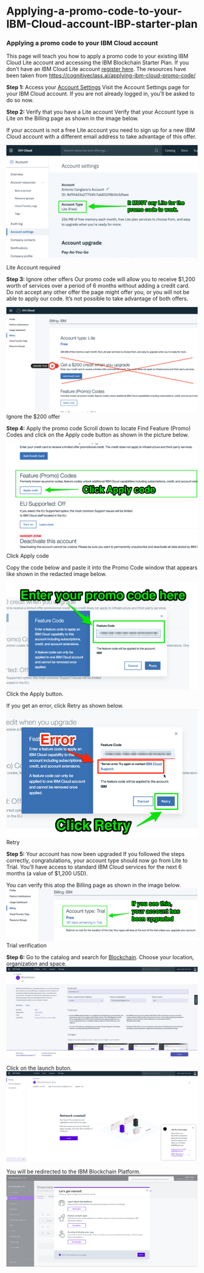 # Applying-a-promo-code-to-your-IBM-Cloud-account-IBP-starter-plan

### Applying a promo code to your IBM Cloud account

This page will teach you how to apply a promo code to your existing IBM Cloud Lite account and accessing the IBM Blockchain Starter Plan. If you don’t have an IBM Cloud Lite account [register here](https://cocl.us/IBM_CLOUD_PROMO).
The resources have been taken from https://cognitiveclass.ai/applying-ibm-cloud-promo-code/

**Step 1:** Access your [Account Settings](https://cloud.ibm.com/account/settings)
Visit the Account Settings page for your IBM Cloud account. If you are not already logged in, you’ll be asked to do so now.

**Step 2:** Verify that you have a Lite account
Verify that your Account type is Lite on the Billing page as shown in the image below.

If your account is not a free Lite account you need to sign up for a new IBM Cloud account with a different email address to take advantage of this offer.

![alt text](https://github.com/ayushmaan6/Applying-a-promo-code-to-your-IBM-Cloud-account-IBP-starter-plan/blob/master/lite-account-warning-1024x602.png)


Lite Account required

**Step 3:** Ignore other offers
Our promo code will allow you to receive $1,200 worth of services over a period of 6 months without adding a credit card. Do not accept any other offer the page might offer you, or you will not be able to apply our code. It’s not possible to take advantage of both offers.

![alt text](https://github.com/ayushmaan6/Applying-a-promo-code-to-your-IBM-Cloud-account-IBP-starter-plan/blob/master/ignore-200-offer-1024x563.png)
Ignore the $200 offer

**Step 4:** Apply the promo code
Scroll down to locate Find Feature (Promo) Codes and click on the Apply code button as shown in the picture below.

![alt text](https://github.com/ayushmaan6/Applying-a-promo-code-to-your-IBM-Cloud-account-IBP-starter-plan/blob/master/apply-code-1024x579.png)
Click Apply code

Copy the code below and paste it into the Promo Code window that appears like shown in the redacted image below.

![alt text](https://github.com/ayushmaan6/Applying-a-promo-code-to-your-IBM-Cloud-account-IBP-starter-plan/blob/master/promo-code-1024x573.png)
Click the Apply button.

If you get an error, click Retry as shown below.
![alt text](https://github.com/ayushmaan6/Applying-a-promo-code-to-your-IBM-Cloud-account-IBP-starter-plan/blob/master/retry.png)
Retry

**Step 5:** Your account has now been upgraded
If you followed the steps correctly, congratulations, your account type should now go from Lite to Trial. You’ll have access to standard IBM Cloud services for the next 6 months (a value of $1,200 USD).

You can verify this atop the Billing page as shown in the image below.
![alt text](https://github.com/ayushmaan6/Applying-a-promo-code-to-your-IBM-Cloud-account-IBP-starter-plan/blob/master/trial-verification-1024x283.png)
Trial verification

**Step 6:** Go to the catalog and search for [Blockchain](https://console.bluemix.net/catalog/services/blockchain).
Choose your location, organization and space.
![alt text](https://github.com/ayushmaan6/Applying-a-promo-code-to-your-IBM-Cloud-account-IBP-starter-plan/blob/master/blockchain-service.png)

Click on the launch buton.
![alt text](https://github.com/ayushmaan6/Applying-a-promo-code-to-your-IBM-Cloud-account-IBP-starter-plan/blob/master/IBP-started.png)

You will be redirected to the IBM Blockchain Platform.
![alt text](https://github.com/ayushmaan6/Applying-a-promo-code-to-your-IBM-Cloud-account-IBP-starter-plan/blob/master/IBP.png)

